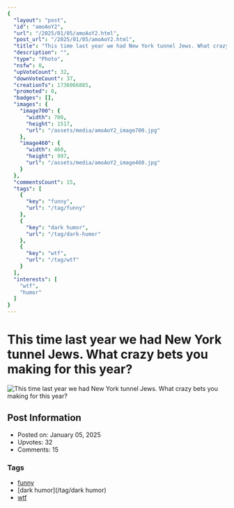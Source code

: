 ```yaml
---
{
  "layout": "post",
  "id": "amoAoY2",
  "url": "/2025/01/05/amoAoY2.html",
  "post_url": "/2025/01/05/amoAoY2.html",
  "title": "This time last year we had New York tunnel Jews. What crazy bets you making for this year?",
  "description": "",
  "type": "Photo",
  "nsfw": 0,
  "upVoteCount": 32,
  "downVoteCount": 37,
  "creationTs": 1736066885,
  "promoted": 0,
  "badges": [],
  "images": {
    "image700": {
      "width": 700,
      "height": 1517,
      "url": "/assets/media/amoAoY2_image700.jpg"
    },
    "image460": {
      "width": 460,
      "height": 997,
      "url": "/assets/media/amoAoY2_image460.jpg"
    }
  },
  "commentsCount": 15,
  "tags": [
    {
      "key": "funny",
      "url": "/tag/funny"
    },
    {
      "key": "dark humor",
      "url": "/tag/dark-humor"
    },
    {
      "key": "wtf",
      "url": "/tag/wtf"
    }
  ],
  "interests": [
    "wtf",
    "humor"
  ]
}
---
```


# This time last year we had New York tunnel Jews. What crazy bets you making for this year?

![This time last year we had New York tunnel Jews. What crazy bets you making for this year?](/assets/media/amoAoY2_image700.jpg)

## Post Information

- Posted on: January 05, 2025
- Upvotes: 32
- Comments: 15

### Tags

- [funny](/tag/funny)
- [dark humor](/tag/dark humor)
- [wtf](/tag/wtf)
